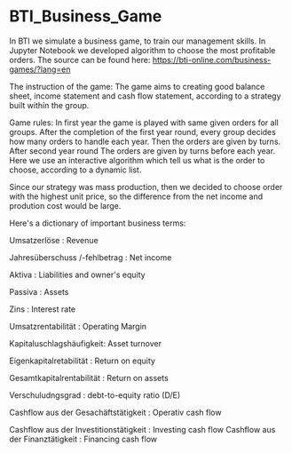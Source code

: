 # BTI_Business_Game
In BTI we simulate a business game, to train our management skills. In Jupyter Notebook we developed algorithm to choose the most profitable orders.
The source can be found here: https://bti-online.com/business-games/?lang=en

The instruction of the game:
The game aims to creating good balance sheet, income statement and cash flow statement, according to a strategy built within the group.

Game rules:
In first year the game is played with same given orders for all groups.
After the completion of the first year round, every group decides how many orders to handle each year. Then the orders are given by turns. After second year round The orders are given by turns before each year. Here we use an interactive algorithm which tell us what is the order to choose, according to a dynamic list.




Since our strategy was mass production, then we decided to choose order with the highest unit price, so the difference from the net income and prodution cost would be large.

Here's a dictionary of important business terms:


Umsatzerlöse : Revenue

Jahresüberschuss /-fehlbetrag : Net income

Aktiva : Liabilities and owner's equity

Passiva : Assets

Zins : Interest rate

Umsatzrentabilität : Operating Margin

Kapitaluschlagshäufigkeit: Asset turnover

Eigenkapitalretabilität : Return on equity

Gesamtkapitalrentabilität : Return on assets

Verschuludngsgrad : debt-to-equity ratio (D/E)

Cashflow aus der Gesachäftstätigkeit : Operativ cash flow

Cashflow aus der Investitionstätigkeit : Investing cash flow
Cashflow aus der Finanztätigkeit : Financing cash flow
